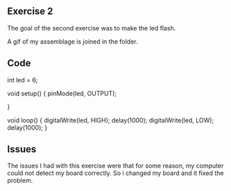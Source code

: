 ## Exercise 2 
The goal of the second exercise was to make the led flash.

A gif of my assemblage is joined in the folder.

## Code

int led = 6;

void setup() {
  pinMode(led, OUTPUT);

}

void loop() {
  digitalWrite(led, HIGH);
  delay(1000);
  digitalWrite(led, LOW);
  delay(1000);
}
  

## Issues
The issues I had with this exercise were that for some reason, my computer could not detect my board correctly. So i changed my board and it fixed the problem.
